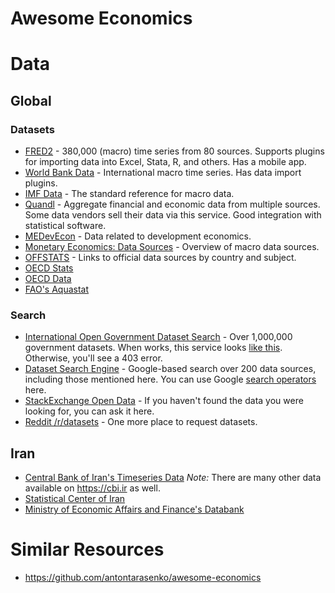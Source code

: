 # Awesome Economics
# Data
## Global

### Datasets

* [FRED2](https://research.stlouisfed.org/fred2/) - 380,000 (macro) time series from 80 sources. Supports plugins for importing data into Excel, Stata, R, and others. Has a mobile app.
* [World Bank Data](http://data.worldbank.org/) - International macro time series. Has data import plugins.
* [IMF Data](http://www.imf.org/en/Data) - The standard reference for macro data.
* [Quandl](https://www.quandl.com/) - Aggregate financial and economic data from multiple sources. Some data vendors sell their data via this service. Good integration with statistical software.
* [MEDevEcon](https://sites.google.com/site/medevecon/devecondata) - Data related to development economics.
* [Monetary Economics: Data Sources](https://sites.google.com/site/davesmant/various/data-sets-sources) - Overview of macro data sources.
* [OFFSTATS](http://www.offstats.auckland.ac.nz/) - Links to official data sources by country and subject.
* [OECD Stats](https://stats.oecd.org/)
* [OECD Data](https://data.oecd.org/)
* [FAO's Aquastat](https://aquastat.fao.org/climate-information-tool/)

### Search

* [International Open Government Dataset Search](https://logd.tw.rpi.edu//node/9903) - Over 1,000,000 government datasets. When works, this service looks [like this](http://web.archive.org/web/20140815054106/http://logd.tw.rpi.edu/node/9903). Otherwise, you'll see a 403 error.
* [Dataset Search Engine](https://cse.google.com/cse/publicurl?cx=002720237717066476899:v2wv26idk7m) - Google-based search over 200 data sources, including those mentioned here. You can use Google [search operators](http://www.googleguide.com/advanced_operators_reference.html) here.
* [StackExchange Open Data](http://opendata.stackexchange.com/) - If you haven't found the data you were looking for, you can ask it here.
* [Reddit /r/datasets](https://www.reddit.com/r/datasets) - One more place to request datasets.


## Iran
* [Central Bank of Iran's Timeseries Data](https://tsd.cbi.ir) _Note:_ There are many other data available on https://cbi.ir as well.
* [Statistical Center of Iran](https://amar.org.ir/english)
* [Ministry of Economic Affairs and Finance's Databank](https://databank.mefa.ir)

# Similar Resources
* https://github.com/antontarasenko/awesome-economics

